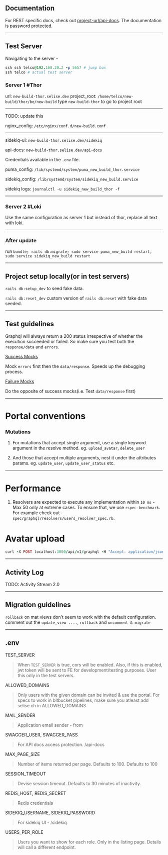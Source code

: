 ## Documentation
For REST specific docs, check out [project-url/api-docs](https://new-build.selise.dev/api-docs/index.html). The documentation is password protected. 

---

## Test Server 

Navigating to the server - 
```ruby
ssh ssh telco@192.168.20.2 -p 5657 # jump box
ssh telco # actual test server
```

### Server 1 #Thor
url: `new-build-thor.selise.dev`
project_root: `/home/telco/new-build/thor/be/new-build`
type `new-build-thor` to go to project root

---
TODO: update this 

nginx_config: `/etc/nginx/conf.d/new-build.conf`

---

sidekiq-ui: `new-build-thor.selise.dev/sidekiq`

api-docs: `new-build-thor.selise.dev/api-docs`

Credentials available in the `.env` file.

puma_config: `/lib/systemd/system/puma_new_build_thor.service`

sidekiq_config: `/lib/systemd/system/sidekiq_new_build.service`

sidekiq logs: `journalctl -u sidekiq_new_build_thor -f`

---

### Server 2 #Loki

Use the same configuration as server 1 but instead of thor, replace all text with loki.

---

### After update

run `bundle; rails db:migrate; sudo service puma_new_build restart, sudo service sidekiq_new_build restart`

---

## Project setup locally(or in test servers)

`rails db:setup_dev` to seed fake data.

`rails db:reset_dev` custom version of `rails db:reset` with fake data seeded.

---

## Test guidelines

Graphql will always return a 200 status irrespective of whether the execution succeeded or failed. So make sure you test both the `response/data` and `errors`.

<u>Success Mocks</u>
 
Mock `errors` first then the `data/response`. Speeds up the debugging process.

<u>Failure Mocks</u>

Do the opposite of success mocks(i.e. Test `data/response` first)

---

# Portal conventions

### Mutations

1. For mutations that accept single argument, use a single keyword argument in the resolve method. eg. `upload_avatar`, `delete_user`

2. And those that accept multiple arguments, nest it under the attributes params. eg. `update_user`, `update_user_status` etc.

---

# Performance

1. Resolvers are expected to execute any implementation within `10 ms` - Max 50 only at extreme cases. To ensure that, we use `rspec-benchmark`.
For example check out - `spec/graphql/resolvers/users_resolver_spec.rb`. 

# Avatar upload

```ruby
curl -X POST localhost:3000/api/v1/graphql -H "Accept: application/json" -H "Authorization: Bearer eyJhbGciOiJIUzI1NiJ9.eyJqdGkiOiJkYzQyNTcwYS1mN2ZlLTRmMTMtYmY5MS02ODk2ZDhjZmJjM2YiLCJzdWIiOiI3NjdhNmQwZC1jNWViLTQ1ZTAtOGRlZS1jYWY1ZGVmMDdiNmMiLCJzY3AiOiJ1c2VyIiwiYXVkIjpudWxsLCJpYXQiOjE2MjE0MjU2MjUsImV4cCI6MTYyMjUyNDUxM30.MD9Eg3jN3HKzJtoST0hwqZcZyYVM8Uhy42oFrVsU7d4"  -F operations='{ "query": "mutation ($avatar: Upload!) { uploadAvatar(input: { avatar: \$avatar }) { user { profile {avatarUrl} } } }", "variables": { "avatar": null} }' -F map='{ "0": ["variables.avatar"] }'  -F 0=@spec/files/matrix.jpeg
```

---

## Activity Log

TODO: Activity Stream 2.0

--- 
## Migration guidelines

`rollback` on mat views don't seem to work with the default configuration. comment out the `update_view ....`, `rollback` and `uncomment & migrate`

---

## .env

TEST_SERVER
> When `TEST_SERVER` is true, cors will be enabled. Also, if this is enabled, jwt token will be sent to FE for development/testing purposes.
  User this only in the test servers. 

ALLOWED_DOMAINS
> Only users with the given domain can be invited & use the portal. For specs to work in bitbucket pipelines, make sure you atleast add selise.ch in ALLOWED_DOMAINS

MAIL_SENDER
> Application email sender - from

SWAGGER_USER, SWAGGER_PASS
> For API docs access protection. /api-docs

MAX_PAGE_SIZE
> Number of items returned per page. Defaults to 100. Defaults to 100

SESSION_TIMEOUT
> Devise session timeout. Defaults to 30 minutes of inactivity.

REDIS_HOST, REDIS_SECRET
> Redis credentials

SIDEKIQ_USERNAME, SIDEKIQ_PASSWORD
> For sidekiq UI - /sidekiq

USERS_PER_ROLE
> Users you want to show for each role. Only in the listing page. Details will call a different endpoint.
